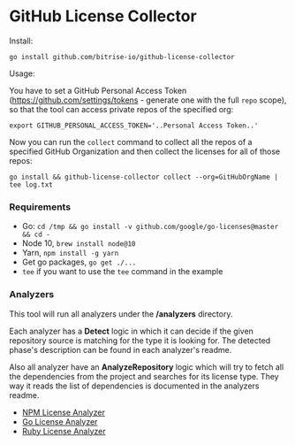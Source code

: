 # GitHub License Collector

Install:

```
go install github.com/bitrise-io/github-license-collector
```

Usage:

You have to set a GitHub Personal Access Token (https://github.com/settings/tokens - generate one with the full `repo` scope), so that the tool can access private repos of the specified org:

```
export GITHUB_PERSONAL_ACCESS_TOKEN='..Personal Access Token..'
```

Now you can run the `collect` command to collect all the repos of a specified GitHub Organization and then collect the licenses for all of those repos:

```
go install && github-license-collector collect --org=GitHubOrgName | tee log.txt
```

### Requirements

- Go: `cd /tmp && go install -v github.com/google/go-licenses@master && cd -`
- Node 10, `brew install node@10`
- Yarn, `npm install -g yarn`
- Get go packages, `go get ./...`
- `tee` if you want to use the `tee` command in the example

### Analyzers

This tool will run all analyzers under the **/analyzers** directory.

Each analyzer has a **Detect** logic in which it can decide if the given repository source is matching for the type it is looking for. The detected phase's description can be found in each analyzer's readme.

Also all analyzer have an **AnalyzeRepository** logic which will try to fetch all the dependencies from the project and searches for its license type. They way it reads the list of dependencies is documented in the analyzers readme.

- [NPM License Analyzer](/analyzers/npm)
- [Go License Analyzer](/analyzers/golang)
- [Ruby License Analyzer](/analyzers/ruby)